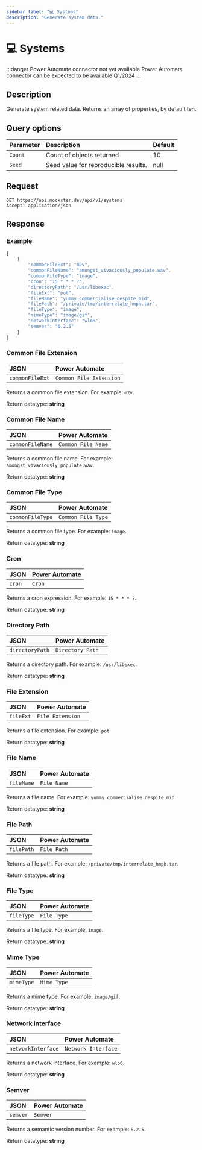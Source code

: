 ```yaml
---
sidebar_label: "💻 Systems"
description: "Generate system data."
---
```


# 💻 Systems

:::danger Power Automate connector not yet available
Power Automate connector can be expected to be available Q1/2024
:::

## Description

Generate system related data. Returns an array of properties, by default ten.

## Query options

|Parameter|Description|Default|
|---------|:---------|---------|
|`Count`| Count of objects returned | 10 |
|`Seed` | Seed value for reproducible results. | null |

## Request

```http title="HTTP"
GET https://api.mockster.dev/api/v1/systems
Accept: application/json  
```

## Response 

### Example 

```jsx title="JSON"
[
    {
        "commonFileExt": "m2v",
        "commonFileName": "amongst_vivaciously_populate.wav",
        "commonFileType": "image",
        "cron": "15 * * * ?",
        "directoryPath": "/usr/libexec",
        "fileExt": "pot",
        "fileName": "yummy_commercialise_despite.mid",
        "filePath": "/private/tmp/interrelate_hmph.tar",
        "fileType": "image",
        "mimeType": "image/gif",
        "networkInterface": "wlo6",
        "semver": "6.2.5"
    }
]
```

### Common File Extension

|JSON|Power Automate|
|:---------|:---------|
`commonFileExt`|`Common File Extension`

Returns a common file extension. For example: `m2v`.

Return datatype: **string**

### Common File Name

|JSON|Power Automate|
|:---------|:---------|
`commonFileName`|`Common File Name`

Returns a common file name. For example: `amongst_vivaciously_populate.wav`.

Return datatype: **string**

### Common File Type

|JSON|Power Automate|
|:---------|:---------|
`commonFileType`|`Common File Type`

Returns a common file type. For example: `image`.

Return datatype: **string**

### Cron

|JSON|Power Automate|
|:---------|:---------|
`cron`|`Cron`

Returns a cron expression. For example: `15 * * * ?`.

Return datatype: **string**

### Directory Path

|JSON|Power Automate|
|:---------|:---------|
`directoryPath`|`Directory Path`

Returns a directory path. For example: `/usr/libexec`.

Return datatype: **string**

### File Extension

|JSON|Power Automate|
|:---------|:---------|
`fileExt`|`File Extension`

Returns a file extension. For example: `pot`.

Return datatype: **string**

### File Name

|JSON|Power Automate|
|:---------|:---------|
`fileName`|`File Name`

Returns a file name. For example: `yummy_commercialise_despite.mid`.

Return datatype: **string**

### File Path

|JSON|Power Automate|
|:---------|:---------|
`filePath`|`File Path`

Returns a file path. For example: `/private/tmp/interrelate_hmph.tar`.

Return datatype: **string**

### File Type

|JSON|Power Automate|
|:---------|:---------|
`fileType`|`File Type`

Returns a file type. For example: `image`.

Return datatype: **string**

### Mime Type

|JSON|Power Automate|
|:---------|:---------|
`mimeType`|`Mime Type`

Returns a mime type. For example: `image/gif`.

Return datatype: **string**

### Network Interface

|JSON|Power Automate|
|:---------|:---------|
`networkInterface`|`Network Interface`

Returns a network interface. For example: `wlo6`.

Return datatype: **string**

### Semver

|JSON|Power Automate|
|:---------|:---------|
`semver`|`Semver`

Returns a semantic version number. For example: `6.2.5`.

Return datatype: **string**
